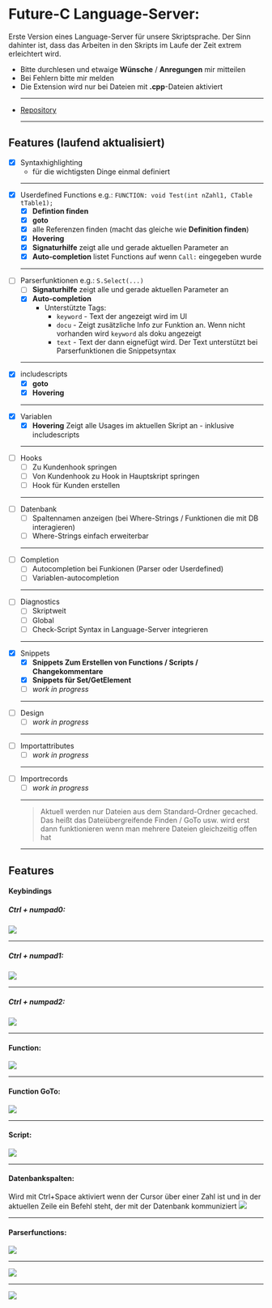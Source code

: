 # Future-C Language-Server:

Erste Version eines Language-Server für unsere Skriptsprache. Der Sinn dahinter ist, dass das Arbeiten in den Skripts im Laufe der Zeit extrem erleichtert wird.
- Bitte durchlesen und etwaige **Wünsche** / **Anregungen** mir mitteilen
- Bei Fehlern bitte mir melden
- Die Extension wird nur bei Dateien mit **.cpp**-Dateien aktiviert
  ___
- [Repository](https://github.com/Muraxon/FuturecLanguageServer)
  ___
## Features (laufend aktualisiert)
- [x] Syntaxhighlighting
  - für die wichtigsten Dinge einmal definiert
  ___
- [x] Userdefined Functions e.g.: `FUNCTION: void Test(int nZahl1, CTable tTable1);`
  - [x] **Defintion finden**
  - [x] **goto**
  - [x] alle Referenzen finden (macht das gleiche wie **Definition finden**)
  - [x] **Hovering**
  - [x] **Signaturhilfe** zeigt alle und gerade aktuellen Parameter an
  - [x] **Auto-completion** listet Functions auf wenn `Call:` eingegeben wurde
  ___
- [ ] Parserfunktionen e.g.: `S.Select(...)`
  - [ ] **Signaturhilfe** zeigt alle und gerade aktuellen Parameter an
  - [x] **Auto-completion**
    - Unterstützte Tags:
      - `keyword` - Text der angezeigt wird im UI
      - `docu` - Zeigt zusätzliche Info zur Funktion an. Wenn nicht vorhanden wird `keyword` als doku angezeigt
      - `text` - Text der dann eignefügt wird. Der Text unterstützt bei Parserfunktionen die Snippetsyntax
  ___
- [x] includescripts
  - [x] **goto**
  - [x] **Hovering**
  ___
- [x] Variablen
  - [x] **Hovering** Zeigt alle Usages im aktuellen Skript an - inklusive includescripts
  ___
- [ ] Hooks
  - [ ] Zu Kundenhook springen
  - [ ] Von Kundenhook zu Hook in Hauptskript springen
  - [ ] Hook für Kunden erstellen
  ___
- [ ] Datenbank
  - [ ] Spaltennamen anzeigen (bei Where-Strings / Funktionen die mit DB interagieren)
  - [ ] Where-Strings einfach erweiterbar
  ___
- [ ] Completion
  - [ ] Autocompletion bei Funkionen (Parser oder Userdefined)
  - [ ] Variablen-autocompletion
  ___
- [ ] Diagnostics
  - [ ] Skriptweit
  - [ ] Global
  - [ ] Check-Script Syntax in Language-Server integrieren
  ___
- [x] Snippets
  - [x] **Snippets Zum Erstellen von Functions / Scripts / Changekommentare**
  - [x] **Snippets für Set/GetElement**
  - [ ] *work in progress*
  ___
- [ ] Design
  - [ ] *work in progress*
  ___
- [ ] Importattributes
  - [ ] *work in progress*
  ___
- [ ] Importrecords
  - [ ] *work in progress*
  ___
  > Aktuell werden nur Dateien aus dem Standard-Ordner gecached.
  > Das heißt das Dateiübergreifende Finden / GoTo usw. wird erst dann funktionieren wenn man mehrere Dateien gleichzeitig offen hat
  ___
## Features
#### Keybindings
##### Ctrl + numpad0:
 ![](https://raw.githubusercontent.com/Muraxon/FuturecLanguageServer/master/demo/keybindingctrl0.gif)
  ___
##### Ctrl + numpad1:
 ![](https://raw.githubusercontent.com/Muraxon/FuturecLanguageServer/master/demo/keybindingctrl1.gif)
  ___
##### Ctrl + numpad2:
 ![](https://raw.githubusercontent.com/Muraxon/FuturecLanguageServer/master/demo/keybindingctrl2.gif)
  ___
#### Function:
 ![](https://raw.githubusercontent.com/Muraxon/FuturecLanguageServer/master/demo/functionSignatureHover.gif)
  ___
#### Function GoTo:
 ![](https://raw.githubusercontent.com/Muraxon/FuturecLanguageServer/master/demo/functionGoTo.gif)
  ___
#### Script:
 ![](https://raw.githubusercontent.com/Muraxon/FuturecLanguageServer/master/demo/ScriptHoverGoTo.gif)
  ___
#### Datenbankspalten:
Wird mit Ctrl+Space aktiviert wenn der Cursor über einer Zahl ist und in der aktuellen Zeile ein Befehl steht, der mit der Datenbank kommuniziert
 ![](https://raw.githubusercontent.com/Muraxon/FuturecLanguageServer/master/demo/databasecolumnsfind.gif)
  ___
#### Parserfunctions:
 ![](https://raw.githubusercontent.com/Muraxon/FuturecLanguageServer/master/demo/completionParserFunctions.gif)
  ___
 ![](https://raw.githubusercontent.com/Muraxon/FuturecLanguageServer/master/demo/completionParserObjectFunctions.gif)
  ___
 ![](https://raw.githubusercontent.com/Muraxon/FuturecLanguageServer/master/demo/completionUserFunction.gif)